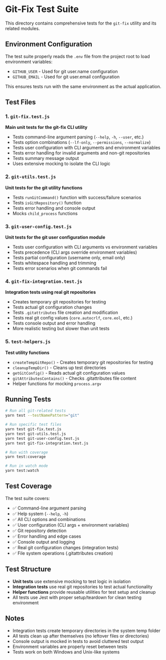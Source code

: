 # Git-Fix Test Suite

This directory contains comprehensive tests for the `git-fix` utility and its related modules.

## Environment Configuration

The test suite properly reads the `.env` file from the project root to load environment variables:
- `GITHUB_USER` - Used for git user.name configuration
- `GITHUB_EMAIL` - Used for git user.email configuration

This ensures tests run with the same environment as the actual application.

## Test Files

### 1. `git-fix.test.js`
**Main unit tests for the git-fix CLI utility**
- Tests command-line argument parsing (`--help`, `-h`, `--user`, etc.)
- Tests option combinations (`--lf-only`, `--permissions`, `--normalize`)
- Tests user configuration with CLI arguments and environment variables
- Tests error handling for invalid arguments and non-git repositories
- Tests summary message output
- Uses extensive mocking to isolate the CLI logic

### 2. `git-utils.test.js`
**Unit tests for the git utility functions**
- Tests `runGitCommand()` function with success/failure scenarios
- Tests `isGitRepository()` function
- Tests error handling and console output
- Mocks `child_process` functions

### 3. `git-user-config.test.js`
**Unit tests for the git user configuration module**
- Tests user configuration with CLI arguments vs environment variables
- Tests precedence (CLI args override environment variables)
- Tests partial configuration (username only, email only)
- Tests whitespace handling and trimming
- Tests error scenarios when git commands fail

### 4. `git-fix-integration.test.js`
**Integration tests using real git repositories**
- Creates temporary git repositories for testing
- Tests actual git configuration changes
- Tests `.gitattributes` file creation and modification
- Tests real git config values (`core.autocrlf`, `core.eol`, etc.)
- Tests console output and error handling
- More realistic testing but slower than unit tests

### 5. `test-helpers.js`
**Test utility functions**
- `createTempGitRepo()` - Creates temporary git repositories for testing
- `cleanupTempDir()` - Cleans up test directories
- `getGitConfig()` - Reads actual git configuration values
- `gitAttributesContains()` - Checks .gitattributes file content
- Helper functions for mocking `process.argv`

## Running Tests

```bash
# Run all git-related tests
yarn test --testNamePattern="git"

# Run specific test files
yarn test git-fix.test.js
yarn test git-utils.test.js
yarn test git-user-config.test.js
yarn test git-fix-integration.test.js

# Run with coverage
yarn test:coverage

# Run in watch mode
yarn test:watch
```

## Test Coverage

The test suite covers:
- ✅ Command-line argument parsing
- ✅ Help system (`--help`, `-h`)
- ✅ All CLI options and combinations
- ✅ User configuration (CLI args + environment variables)
- ✅ Git repository detection
- ✅ Error handling and edge cases
- ✅ Console output and logging
- ✅ Real git configuration changes (integration tests)
- ✅ File system operations (.gitattributes creation)

## Test Structure

- **Unit tests** use extensive mocking to test logic in isolation
- **Integration tests** use real git repositories to test actual functionality
- **Helper functions** provide reusable utilities for test setup and cleanup
- All tests use Jest with proper setup/teardown for clean testing environment

## Notes

- Integration tests create temporary directories in the system temp folder
- All tests clean up after themselves (no leftover files or directories)
- Console output is mocked in tests to avoid cluttered test output
- Environment variables are properly reset between tests
- Tests work on both Windows and Unix-like systems
